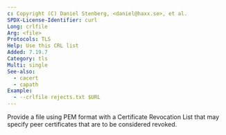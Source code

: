 ```yaml
---
c: Copyright (C) Daniel Stenberg, <daniel@haxx.se>, et al.
SPDX-License-Identifier: curl
Long: crlfile
Arg: <file>
Protocols: TLS
Help: Use this CRL list
Added: 7.19.7
Category: tls
Multi: single
See-also:
  - cacert
  - capath
Example:
  - --crlfile rejects.txt $URL
---
```


Provide a file using PEM format with a Certificate Revocation List that may
specify peer certificates that are to be considered revoked.
